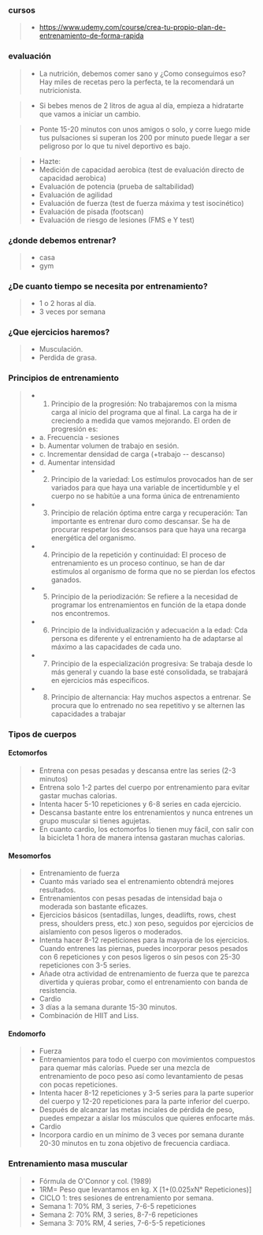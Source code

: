 
### cursos
>- https://www.udemy.com/course/crea-tu-propio-plan-de-entrenamiento-de-forma-rapida

### evaluación
>- La nutrición, debemos comer sano y ¿Como conseguimos eso? Hay miles de recetas pero la perfecta, te la recomendará un nutricionista.

>- Si bebes menos de 2 litros de agua al día, empieza a hidratarte que vamos a iniciar un cambio.

>- Ponte 15-20 minutos con unos amigos o solo, y corre luego mide tus pulsaciones si superan los 200 por minuto puede llegar a ser peligroso por lo que tu nivel deportivo es bajo.

>- Hazte:
>- Medición de capacidad aerobica (test de evaluación directo de capacidad aerobica)
>- Evaluación de potencia (prueba de saltabilidad)
>- Evaluación de agilidad
>- Evaluación de fuerza (test de fuerza máxima y test isocinético)
>- Evaluación de pisada (footscan)
>- Evaluación de riesgo de lesiones (FMS e Y test)

### ¿donde debemos entrenar?
>- casa
>- gym

### ¿De cuanto tiempo se necesita por entrenamiento?
>- 1 o 2 horas al día.
>- 3 veces por semana

### ¿Que ejercicios haremos?
>- Musculación.
>- Perdida de grasa.

### Principios de entrenamiento
>- 1. Principio de la progresión: No trabajaremos con la misma carga al inicio del programa que al final. La carga ha de ir creciendo a medida que vamos mejorando. El orden de progresión es:
>- a. Frecuencia - sesiones
>- b. Aumentar volumen de trabajo en sesión.
>- c. Incrementar densidad de carga (+trabajo -- descanso)
>- d. Aumentar intensidad
>- 2. Principio de la variedad: Los estímulos provocados han de ser variados para que haya una variable de incertidumble y el cuerpo no se habitúe a una forma única de entrenamiento
>- 3. Principio de relación óptima entre carga y recuperación: Tan importante es entrenar duro como descansar. Se ha de procurar respetar los descansos para que haya una recarga energética del organismo.
>-  4. Principio de la repetición y continuidad: El proceso de entrenamiento es un proceso continuo, se han de dar estimulos al organismo de forma que no se pierdan los efectos ganados.
>- 5. Principio de la periodización: Se refiere a la necesidad de programar los entrenamientos en función de la etapa donde nos encontremos.
>- 6. Principio de la individualización y adecuación a la edad: Cda persona es diferente y el entrenamiento ha de adaptarse al máximo a las capacidades de cada uno.
>- 7. Principio de la especialización progresiva: Se trabaja desde lo más general y cuando la base esté consolidada, se trabajará en ejercicios más especificos.
>- 8. Principio de alternancia: Hay muchos aspectos a entrenar. Se procura que lo entrenado no sea repetitivo y se alternen las capacidades a trabajar

### Tipos de cuerpos

#### Ectomorfos
>- Entrena con pesas pesadas y descansa entre las series (2-3 minutos)
>- Entrena solo 1-2 partes del cuerpo por entrenamiento para evitar gastar muchas calorias.
>- Intenta hacer 5-10 repeticiones y 6-8 series en cada ejercicio.
>- Descansa bastante entre los entrenamientos y nunca entrenes un grupo muscular si tienes agujetas.
>- En cuanto cardio, los ectomorfos lo tienen muy fácil, con salir con la bicicleta 1 hora de manera intensa gastaran muchas calorias.

#### Mesomorfos
>- Entrenamiento de fuerza
>- Cuanto más variado sea el entrenamiento obtendrá mejores resultados.
>- Entrenamientos con pesas pesadas de intensidad baja o moderada son bastante eficazes.
>- Ejercicios básicos (sentadillas, lunges, deadlifts, rows, chest press, shoulders press, etc.) xon peso, seguidos por ejercicios de aislamiento con pesos ligeros o moderados.
>- Intenta hacer 8-12 repeticiones para la mayoria de los ejercicios. Cuando entrenes las piernas, puedes incorporar pesos pesados con 6 repeticiones y con pesos ligeros o sin pesos con 25-30 repeticiones con 3-5 series.
>- Añade otra actividad de entrenamiento de fuerza que te parezca divertida y quieras probar, como el entrenamiento con banda de resistencia.
>- Cardio
>- 3 días a la semana durante 15-30 minutos.
>- Combinación de HIIT and Liss.

#### Endomorfo
>- Fuerza
>- Entrenamientos para todo el cuerpo con movimientos compuestos para quemar más calorías. Puede ser una mezcla de entrenamiento de poco peso así como levantamiento de pesas con pocas repeticiones.
>- Intenta hacer 8-12 repeticiones y 3-5 series para la parte superior del cuerpo y 12-20 repeticiones para la parte inferior del cuerpo.
>- Después de alcanzar las metas inciales de pérdida de peso, puedes empezar a aislar los músculos que quieres enfocarte más.
>- Cardio
>- Incorpora cardio en un mínimo de 3 veces por semana durante 20-30 minutos en tu zona objetivo de frecuencia cardiaca.

### Entrenamiento masa muscular
>- Fórmula de O'Connor y col. (1989)
>- 1RM= Peso que levantamos en kg. X [1+(0.025xN° Repeticiones)]
>- CICLO 1: tres sesiones de entrenamiento por semana.
>- Semana 1: 70% RM, 3 series, 7-6-5 repeticiones
>- Semana 2: 70% RM, 3 series, 8-7-6 repeticiones
>- Semana 3: 70% RM, 4 series, 7-6-5-5 repeticiones